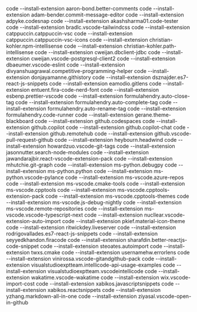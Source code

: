 code --install-extension aaron-bond.better-comments
code --install-extension adam-bender.commit-message-editor
code --install-extension adpyke.codesnap
code --install-extension akashsharma01.code-tester
code --install-extension bradlc.vscode-tailwindcss
code --install-extension catppuccin.catppuccin-vsc
code --install-extension catppuccin.catppuccin-vsc-icons
code --install-extension christian-kohler.npm-intellisense
code --install-extension christian-kohler.path-intellisense
code --install-extension cweijan.dbclient-jdbc
code --install-extension cweijan.vscode-postgresql-client2
code --install-extension dbaeumer.vscode-eslint
code --install-extension divyanshuagrawal.competitive-programming-helper
code --install-extension donjayamanne.githistory
code --install-extension dsznajder.es7-react-js-snippets
code --install-extension eamodio.gitlens
code --install-extension entuent.fira-code-nerd-font
code --install-extension esbenp.prettier-vscode
code --install-extension formulahendry.auto-close-tag
code --install-extension formulahendry.auto-complete-tag
code --install-extension formulahendry.auto-rename-tag
code --install-extension formulahendry.code-runner
code --install-extension gerane.theme-blackboard
code --install-extension github.codespaces
code --install-extension github.copilot
code --install-extension github.copilot-chat
code --install-extension github.remotehub
code --install-extension github.vscode-pull-request-github
code --install-extension heybourn.headwind
code --install-extension howardzuo.vscode-git-tags
code --install-extension jasonnutter.search-node-modules
code --install-extension jawandarajbir.react-vscode-extension-pack
code --install-extension mhutchie.git-graph
code --install-extension ms-python.debugpy
code --install-extension ms-python.python
code --install-extension ms-python.vscode-pylance
code --install-extension ms-vscode.azure-repos
code --install-extension ms-vscode.cmake-tools
code --install-extension ms-vscode.cpptools
code --install-extension ms-vscode.cpptools-extension-pack
code --install-extension ms-vscode.cpptools-themes
code --install-extension ms-vscode.js-debug-nightly
code --install-extension ms-vscode.remote-repositories
code --install-extension ms-vscode.vscode-typescript-next
code --install-extension nucllear.vscode-extension-auto-import
code --install-extension pkief.material-icon-theme
code --install-extension ritwickdey.liveserver
code --install-extension rodrigovallades.es7-react-js-snippets
code --install-extension seyyedkhandon.firacode
code --install-extension sharafdin.better-reactjs-code-snippet
code --install-extension steoates.autoimport
code --install-extension twxs.cmake
code --install-extension usernamehw.errorlens
code --install-extension vinirossa.vscode-gitandgithub-pack
code --install-extension visualstudioexptteam.intellicode-api-usage-examples
code --install-extension visualstudioexptteam.vscodeintellicode
code --install-extension wakatime.vscode-wakatime
code --install-extension wix.vscode-import-cost
code --install-extension xabikos.javascriptsnippets
code --install-extension xabikos.reactsnippets
code --install-extension yzhang.markdown-all-in-one
code --install-extension ziyasal.vscode-open-in-github
